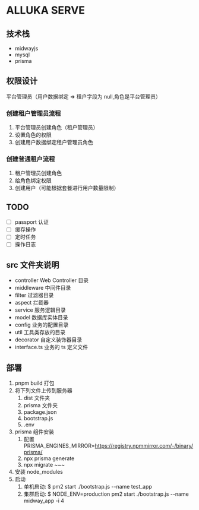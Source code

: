 # ALLUKA SERVE

## 技术栈

- midwayjs
- mysql
- prisma

## 权限设计

平台管理员（用户数据绑定 => 租户字段为 null,角色是平台管理员）

### 创建租户管理员流程

1. 平台管理员创建角色（租户管理员）
2. 设置角色的权限
3. 创建用户数据绑定租户管理员角色

### 创建普通租户流程

1. 租户管理员创建角色
2. 给角色绑定权限
3. 创建用户（可能根据套餐进行用户数量限制）

## TODO

- [ ] passport 认证
- [ ] 缓存操作
- [ ] 定时任务
- [ ] 操作日志

## src 文件夹说明

- controller Web Controller 目录
- middleware 中间件目录
- filter 过滤器目录
- aspect 拦截器
- service 服务逻辑目录
- model 数据库实体目录
- config 业务的配置目录
- util 工具类存放的目录
- decorator 自定义装饰器目录
- interface.ts 业务的 ts 定义文件

## 部署

1. pnpm build 打包
2. 将下列文件上传到服务器
   1. dist 文件夹
   2. prisma 文件夹
   3. package.json
   4. bootstrap.js
   5. .env
3. prisma 组件安装
   1. 配置 PRISMA_ENGINES_MIRROR=https://registry.npmmirror.com/-/binary/prisma/
   2. npx prisma generate
   3. npx migrate ~~~
4. 安装 node_modules
5. 启动
   1. 单机启动: $ pm2 start ./bootstrap.js --name test_app
   2. 集群启动: $ NODE_ENV=production pm2 start ./bootstrap.js --name midway_app -i 4
